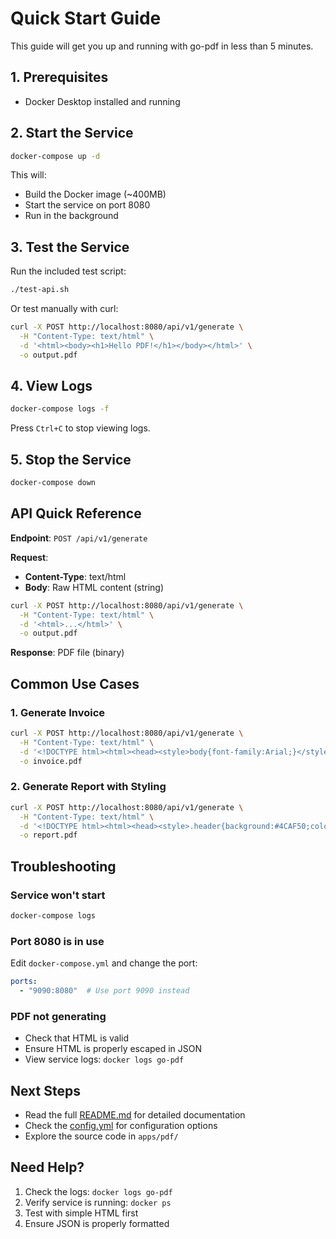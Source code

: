 # Quick Start Guide

This guide will get you up and running with go-pdf in less than 5 minutes.

## 1. Prerequisites

- Docker Desktop installed and running

## 2. Start the Service

```bash
docker-compose up -d
```

This will:
- Build the Docker image (~400MB)
- Start the service on port 8080
- Run in the background

## 3. Test the Service

Run the included test script:

```bash
./test-api.sh
```

Or test manually with curl:

```bash
curl -X POST http://localhost:8080/api/v1/generate \
  -H "Content-Type: text/html" \
  -d '<html><body><h1>Hello PDF!</h1></body></html>' \
  -o output.pdf
```

## 4. View Logs

```bash
docker-compose logs -f
```

Press `Ctrl+C` to stop viewing logs.

## 5. Stop the Service

```bash
docker-compose down
```

## API Quick Reference

**Endpoint**: `POST /api/v1/generate`

**Request**:
- **Content-Type**: text/html
- **Body**: Raw HTML content (string)

```bash
curl -X POST http://localhost:8080/api/v1/generate \
  -H "Content-Type: text/html" \
  -d '<html>...</html>' \
  -o output.pdf
```

**Response**: PDF file (binary)

## Common Use Cases

### 1. Generate Invoice

```bash
curl -X POST http://localhost:8080/api/v1/generate \
  -H "Content-Type: text/html" \
  -d '<!DOCTYPE html><html><head><style>body{font-family:Arial;}</style></head><body><h1>Invoice #001</h1><p>Amount: $100</p></body></html>' \
  -o invoice.pdf
```

### 2. Generate Report with Styling

```bash
curl -X POST http://localhost:8080/api/v1/generate \
  -H "Content-Type: text/html" \
  -d '<!DOCTYPE html><html><head><style>.header{background:#4CAF50;color:white;padding:20px;}</style></head><body><div class="header"><h1>Monthly Report</h1></div></body></html>' \
  -o report.pdf
```

## Troubleshooting

### Service won't start
```bash
docker-compose logs
```

### Port 8080 is in use
Edit `docker-compose.yml` and change the port:
```yaml
ports:
  - "9090:8080"  # Use port 9090 instead
```

### PDF not generating
- Check that HTML is valid
- Ensure HTML is properly escaped in JSON
- View service logs: `docker logs go-pdf`

## Next Steps

- Read the full [README.md](README.md) for detailed documentation
- Check the [config.yml](config.yml) for configuration options
- Explore the source code in `apps/pdf/`

## Need Help?

1. Check the logs: `docker logs go-pdf`
2. Verify service is running: `docker ps`
3. Test with simple HTML first
4. Ensure JSON is properly formatted
